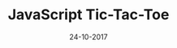 ---
title: "JavaScript Tic-Tac-Toe"

excerpt: "A simple JavaScript Tic-Tac-Toe using Minimax Algorithm for basic AI player"

date: 24-10-2017

link: https://github.com/holianh/JavaScriptTicTacToe

header:
  teaser: /assets/images/tic-tac-toe-th.jpeg
---